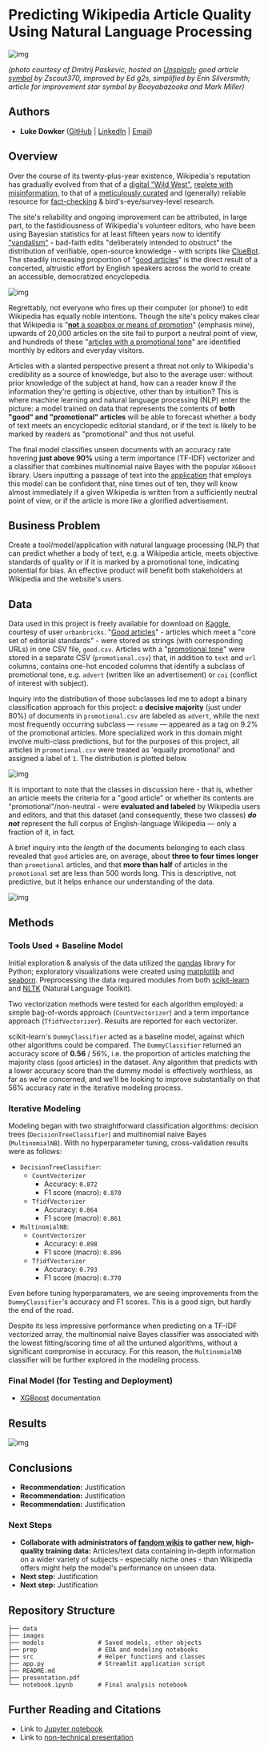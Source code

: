 # Predicting Wikipedia Article Quality Using Natural Language Processing

![img](images/header.jpg)

*(photo courtesy of Dmitrij Paskevic, hosted on [Unsplash](https://unsplash.com/photos/YjVa-F9P9kk);
good article [symbol](https://en.wikipedia.org/wiki/Wikipedia:Good_articles#/media/File:Symbol_support_vote.svg) by Zscout370, improved by Ed g2s, simplified by Erin Silversmith; article for improvement star symbol by Booyabazooka and Mark Miller)*

## Authors

- **Luke Dowker** ([GitHub](https://github.com/toastdeini) | [LinkedIn](https://www.linkedin.com/in/luke-dowker/) | [Email](mailto:lhdowker@gmail.com))

## Overview

Over the course of its twenty-plus-year existence, Wikipedia's reputation has gradually evolved from that of a [digital "Wild West"](https://www.cnn.com/2009/TECH/08/26/wikipedia.editors/index.html), [replete with misinformation](https://usatoday30.usatoday.com/news/opinion/editorials/2005-11-29-wikipedia-edit_x.htm), to that of a [meticulously curated](https://en.wikipedia.org/wiki/Vandalism_on_Wikipedia#Prevention) and (generally) reliable resource for [fact-checking](https://en.wikipedia.org/wiki/Wikipedia_and_fact-checking) & bird's-eye/survey-level research.

The site's reliability and ongoing improvement can be attributed, in large part, to the fastidiousness of Wikipedia's volunteer editors, who have been using Bayesian statistics for at least fifteen years now to identify ["vandalism"](https://en.wikipedia.org/wiki/Wikipedia:Vandalism) - bad-faith edits "deliberately intended to obstruct" the distribution of verifiable, open-source knowledge - with scripts like [ClueBot](https://en.wikipedia.org/wiki/User:ClueBot_NG). The steadily increasing proportion of "[good articles](https://en.wikipedia.org/wiki/Wikipedia:Good_article_statistics)" is the direct result of a concerted, altruistic effort by English speakers across the world to create an accessible, democratized encyclopedia.

![img](images/pct_good_articles.png)

Regrettably, not everyone who fires up their computer (or phone!) to edit Wikipedia has equally noble intentions. Though the site's policy makes clear that Wikipedia is "[**not** a soapbox or means of promotion](https://en.wikipedia.org/wiki/Wikipedia:What_Wikipedia_is_not#Wikipedia_is_not_a_soapbox_or_means_of_promotion)" (emphasis mine), upwards of 20,000 articles on the site fail to purport a neutral point of view, and hundreds of these "[articles with a promotional tone](https://en.wikipedia.org/wiki/Category:Articles_with_a_promotional_tone)" are identified monthly by editors and everyday visitors.

Articles with a slanted perspective present a threat not only to Wikipedia's credibility as a source of knowledge, but also to the average user: without prior knowledge of the subject at hand, how can a reader know if the information they're getting is objective, other than by intuition? This is where machine learning and natural language processing (NLP) enter the picture: a model trained on data that represents the contents of **both "good" and "promotional" articles** will be able to forecast whether a body of text meets an encyclopedic editorial standard, or if the text is likely to be marked by readers as "promotional" and thus not useful.

The final model classifies unseen documents with an accuracy rate hovering **just above 90%** using a term importance (TF-IDF) vectorizer and a classifier that combines multinomial naive Bayes with the popular `XGBoost` library. Users inputting a passage of text into the [application](https://share.streamlit.io/toastdeini/wikipedia-article-quality/main/app_testing.py) that employs this model can be confident that, nine times out of ten, they will know almost immediately if a given Wikipedia is written from a sufficiently neutral point of view, or if the article is more like a glorified advertisement.

## Business Problem

Create a tool/model/application with natural language processing (NLP) that can predict whether a body of text, e.g. a Wikipedia article, meets objective standards of quality or if it is marked by a promotional tone, indicating potential for bias. An effective product will benefit both stakeholders at Wikipedia and the website's users.

## Data

Data used in this project is freely available for download on [Kaggle](https://www.kaggle.com/datasets/urbanbricks/wikipedia-promotional-articles), courtesy of user `urbanbricks`. "[Good articles](https://en.wikipedia.org/wiki/Wikipedia:Good_articles)" - articles which meet a "core set of editorial standards" - were stored as strings (with corresponding URLs) in one CSV file, `good.csv`. Articles with a "[promotional tone](https://en.wikipedia.org/wiki/Category:Articles_with_a_promotional_tone)" were stored in a separate CSV (`promotional.csv`) that, in addition to `text` and `url` columns, contains one-hot encoded columns that identify a subclass of promotional tone, e.g. `advert` (written like an advertisement) or `coi` (conflict of interest with subject).

Inquiry into the distribution of those subclasses led me to adopt a binary classification approach for this project: a **decisive majority** (just under 80%) of documents in `promotional.csv` are labeled as `advert`, while the next most frequently occurring subclass — `resume` — appeared as a tag on 9.2% of the promotional articles. More specialized work in this domain might involve multi-class predictions, but for the purposes of this project, all articles in `promotional.csv` were treated as 'equally promotional' and assigned a label of `1`. The distribution is plotted below.

![img](images/promo_dist.png)

It is important to note that the classes in discussion here - that is, whether an article meets the criteria for a "good article" or whether its contents are "promotional"/non-neutral - were **evaluated and labeled** by Wikipedia users and editors, and that this dataset (and consequently, these two classes) ***do not*** represent the full corpus of English-language Wikipedia — only a fraction of it, in fact.

A brief inquiry into the *length* of the documents belonging to each class revealed that `good` articles are, on average, about **three to four times longer** than `promotional` articles, and that **more than half** of articles in the `promotional` set are less than 500 words long. This is descriptive, not predictive, but it helps enhance our understanding of the data.

![img](images/wc_mean_v_median.png)

<!-- Display of separate charts:
![img](images/mean_word_count.png)
![img](images/median_word_count.png) -->

## Methods

### Tools Used + Baseline Model

Initial exploration & analysis of the data utilized the [pandas](https://pandas.pydata.org/docs/index.html#) library for Python; exploratory visualizations were created using [matplotlib](https://matplotlib.org/) and [seaborn](https://seaborn.pydata.org/). Preprocessing the data required modules from both [scikit-learn](https://scikit-learn.org/stable/) and [NLTK](https://www.nltk.org/index.html) (Natural Language Toolkit).

Two vectorization methods were tested for each algorithm employed: a simple bag-of-words approach (`CountVectorizer`) and a term importance approach (`TfidfVectorizer`). Results are reported for each vectorizer.

scikit-learn's `DummyClassifier` acted as a baseline model, against which other algorithms could be compared. The `DummyClassifier` returned an accuracy score of **0.56** / 56%, i.e. the proportion of articles matching the majority class (`good` articles) in the dataset. Any algorithm that predicts with a lower accuracy score than the dummy model is effectively worthless, as far as we're concerned, and we'll be looking to improve substantially on that 56% accuracy rate in the iterative modeling process.

### Iterative Modeling

Modeling began with two straightforward classification algorithms: decision trees (`DecisionTreeClassifier`) and multinomial naive Bayes (`MultinomialNB`). With no hyperparameter tuning, cross-validation results were as follows:

- `DecisionTreeClassifier`:
  - `CountVectorizer`
    - Accuracy: `0.872`
    - F1 score (macro): `0.870`
  - `TfidfVectorizer`
    - Accuracy: `0.864`
    - F1 score (macro): `0.861`
- `MultinomialNB`:
  - `CountVectorizer`
    - Accuracy: `0.898`
    - F1 score (macro): `0.896`
  - `TfidfVectorizer`
    - Accuracy: `0.793`
    - F1 score (macro): `0.770`

Even before tuning hyperparamaters, we are seeing improvements from the `DummyClassifier`'s accuracy and F1 scores. This is a good sign, but hardly the end of the road.

Despite its less impressive performance when predicting on a TF-IDF vectorized array, the multinomial naive Bayes classifier was associated with the lowest fitting/scoring time of all the untuned algorithms, without a significant compromise in accuracy. For this reason, the `MultinomialNB` classifier will be further explored in the modeling process.

### Final Model (for Testing and Deployment)

- [XGBoost](https://xgboost.readthedocs.io/en/stable/) documentation

## Results

![img](images/acc_scores_bar.png)

<!-- F1 scores, if this is preferred:
![img](images/f1_scores_bar.png) -->

<!-- Visualization of error - ROC curve? -->

## Conclusions

- **Recommendation:** Justification
- **Recommendation:** Justification
- **Recommendation:** Justification

### Next Steps

- **Collaborate with administrators of [fandom wikis](https://www.fandom.com/explore) to gather new, high-quality training data:** Articles/text data containing in-depth information on a wider variety of subjects - especially niche ones - than Wikipedia offers might help the model's performance on unseen data.
- **Next step:** Justification
- **Next step:** Justification

## Repository Structure

```text
├── data
├── images
├── models               # Saved models, other objects
├── prep                 # EDA and modeling notebooks
├── src                  # Helper functions and classes
├── app.py               # Streamlit application script
├── README.md
├── presentation.pdf
└── notebook.ipynb       # Final analysis notebook
```

## Further Reading and Citations

- Link to [Jupyter notebook](notebook.ipynb)
- Link to [non-technical presentation](presentation.pdf)
